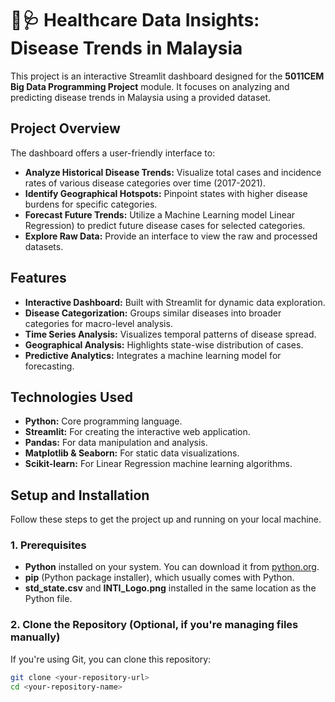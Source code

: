 # 🦠🩺 Healthcare Data Insights: Disease Trends in Malaysia

This project is an interactive Streamlit dashboard designed for the **5011CEM Big Data Programming Project** module. It focuses on analyzing and predicting disease trends in Malaysia using a provided dataset.

## Project Overview

The dashboard offers a user-friendly interface to:
* **Analyze Historical Disease Trends:** Visualize total cases and incidence rates of various disease categories over time (2017-2021).
* **Identify Geographical Hotspots:** Pinpoint states with higher disease burdens for specific categories.
* **Forecast Future Trends:** Utilize a Machine Learning model Linear Regression) to predict future disease cases for selected categories.
* **Explore Raw Data:** Provide an interface to view the raw and processed datasets.

## Features

* **Interactive Dashboard:** Built with Streamlit for dynamic data exploration.
* **Disease Categorization:** Groups similar diseases into broader categories for macro-level analysis.
* **Time Series Analysis:** Visualizes temporal patterns of disease spread.
* **Geographical Analysis:** Highlights state-wise distribution of cases.
* **Predictive Analytics:** Integrates a machine learning model for forecasting.

## Technologies Used

* **Python:** Core programming language.
* **Streamlit:** For creating the interactive web application.
* **Pandas:** For data manipulation and analysis.
* **Matplotlib & Seaborn:** For static data visualizations.
* **Scikit-learn:** For Linear Regression machine learning algorithms.

## Setup and Installation

Follow these steps to get the project up and running on your local machine.

### 1. Prerequisites

* **Python** installed on your system. You can download it from [python.org](https://www.python.org/downloads/).
* **pip** (Python package installer), which usually comes with Python.
* **std_state.csv** and **INTI_Logo.png** installed in the same location as the Python file.

### 2. Clone the Repository (Optional, if you're managing files manually)

If you're using Git, you can clone this repository:

```bash
git clone <your-repository-url>
cd <your-repository-name>
